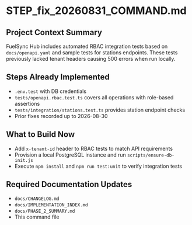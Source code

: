 # STEP_fix_20260831_COMMAND.md
## Project Context Summary
FuelSync Hub includes automated RBAC integration tests based on `docs/openapi.yaml` and sample tests for stations endpoints. These tests previously lacked tenant headers causing 500 errors when run locally.

## Steps Already Implemented
- `.env.test` with DB credentials
- `tests/openapi.rbac.test.ts` covers all operations with role-based assertions
- `tests/integration/stations.test.ts` provides station endpoint checks
- Prior fixes recorded up to 2026-08-30

## What to Build Now
- Add `x-tenant-id` header to RBAC tests to match API requirements
- Provision a local PostgreSQL instance and run `scripts/ensure-db-init.js`
- Execute `npm install` and `npm run test:unit` to verify integration tests

## Required Documentation Updates
- `docs/CHANGELOG.md`
- `docs/IMPLEMENTATION_INDEX.md`
- `docs/PHASE_2_SUMMARY.md`
- This command file
